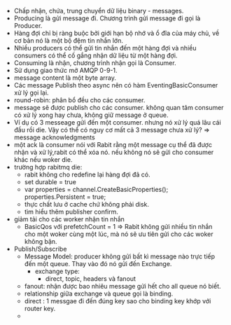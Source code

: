 ﻿+ Chấp nhận, chứa, trung chuyển dữ liệu binary - messages.
+ Producing là gửi message đi. Chương trình gửi message đi gọi là Producer.
+ Hàng đợi chỉ bị ràng buộc bởi giới hạn bộ nhớ và ổ đĩa của máy chủ, 
về cơ bản nó là một bộ đệm tin nhắn lớn.
+ Nhiều producers  có thể gửi tin nhắn đến một hàng đợi và nhiều consumers có thể cố gắng nhận dữ liệu từ một hàng đợi.
+ Consuming là nhận, chương trình nhận gọi là Consumer.
+ Sử dụng giao thức mở AMQP 0-9-1.
+ message content là một byte array.
+ Các message Publish theo async nên có hàm EventingBasicConsumer xử lý gọi lại.
+ round-robin: phân bổ đều cho các consumer.
+ message sẽ được publish cho các consumer. không quan tâm consumer có xử lý xong hay chưa, không giữ message ở queue.
+ Ví dụ có 3 messeage gửi đến một consumer. nhưng nó xử lý quá lâu cái đầu rồi die. Vậy
có thể có nguy cơ mất cả 3 message chưa xử lý?
=>  message acknowledgments
+ một ack là consumer nói với Rabit rằng một message cụ thể đã được nhận và xử lý,rabit có thể xóa nó.
nếu không nó sẽ gửi cho consumer khác nếu woker die.
+ trường hợp rabitmq die:
	+ rabit không cho redefine lại hàng đợi đã có.
	+ set durable = true
	+ var properties = channel.CreateBasicProperties();
      properties.Persistent = true;
	+ thực chất lưu ở cache chứ không phải disk.
	+ tìm hiểu thêm publisher confirm.
+ giảm tải cho các worker nhận tin nhắn
	+	BasicQos với prefetchCount = 1 => Rabit không gửi nhiều tin nhắn cho một woker cùng một lúc, mà nó sẽ ưu tiên gửi cho các woker không bận.
+ Publish/Subscribe
	+	Message Model: producer không gửi bất kì message nào trực tiếp đến một queue. Thay vào đó nó gửi đến Exchange.
		+ exchange type:
			+	direct, topic, headers và fanout
	+ fanout: nhận được bao nhiêu message gửi hết cho all queue nó biết.
	+ relationship giữa exchange và queue gọi là binding.
	+ direct : 1 messgae đi đến đúng key sao cho binding key khớp với router key.
	+ 
